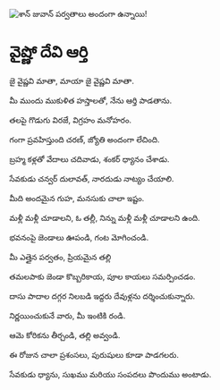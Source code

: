 ![శాన్ జువాన్ పర్వతాలు అందంగా ఉన్నాయి!](lib/images/img.png "శాన్ జువాన్ పర్వతాలు")

# వైష్ణో దేవి ఆర్తి

జై వైష్ణవి మాతా, మాయా జై వైష్ణవి మాతా.

మీ ముందు ముకుళిత హస్తాలతో, నేను ఆర్తి పాడతాను.

తలపై గొడుగు విరజే, విగ్రహం మనోహరం.

గంగా ప్రవహిస్తుంది చరణ్, జ్యోతి అందంగా లేచింది.

బ్రహ్మ కళ్లతో వేదాలు చదివాడు, శంకర్ ధ్యానం చేశాడు.

సేవకుడు చన్వర్ దులావత్, నారదుడు నాట్యం చేయాలి.

మీది అందమైన గుహ, మనసుకు చాలా ఇష్టం.

మళ్లీ మళ్లీ చూడాలని, ఓ తల్లీ, నిన్ను మళ్లీ మళ్లీ చూడాలని ఉంది.

భవనంపై జెండాలు ఊపండి, గంట మోగించండి.

మీ ఎత్తైన పర్వతం, ప్రియమైన తల్లి

తమలపాకు జెండా కొబ్బరికాయ, పూల కాయలు సమర్పించడం.

దాసు పాదాల దగ్గర నిలబడి ఇద్దరు దేవుళ్లను దర్శించుకున్నారు.

నిర్ణయించుకునే వారు, మీ ఇంటికి రండి.

ఆమె కోరికను తీర్చండి, తల్లి అవ్వండి.

ఈ రోజున చాలా ప్రశంసలు, పురుషులు కూడా పాడగలరు.

సేవకుడు ధ్యాను, సుఖము మరియు సంపదలు పొందుము అంటాడు.